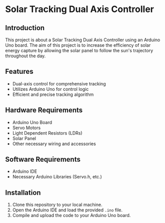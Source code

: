 # Solar Tracking Dual Axis Controller

## Introduction

This project is about a Solar Tracking Dual Axis Controller using an Arduino Uno board. The aim of this project is to increase the efficiency of solar energy capture by allowing the solar panel to follow the sun's trajectory throughout the day.

## Features

- Dual-axis control for comprehensive tracking
- Utilizes Arduino Uno for control logic
- Efficient and precise tracking algorithm

## Hardware Requirements

- Arduino Uno Board
- Servo Motors
- Light Dependent Resistors (LDRs)
- Solar Panel
- Other necessary wiring and accessories

## Software Requirements

- Arduino IDE
- Necessary Arduino Libraries (Servo.h, etc.)

## Installation

1. Clone this repository to your local machine.
2. Open the Arduino IDE and load the provided `.ino` file.
3. Compile and upload the code to your Arduino Uno board.



